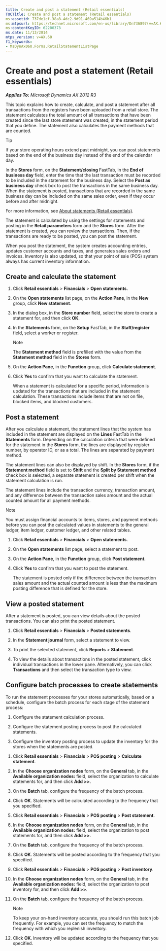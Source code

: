 ```yaml
---
title: Create and post a statement (Retail essentials)
TOCTitle: Create and post a statement (Retail essentials)
ms:assetid: 737de1cf-38a8-4dc2-9d91-469a514b46b1
ms:mtpsurl: https://technet.microsoft.com/en-us/library/Dn736897(v=AX.60)
ms:contentKeyID: 62200373
ms.date: 11/13/2014
mtps_version: v=AX.60
f1_keywords:
- MsDynAx060.Forms.RetailStatementListPage
---
```


# Create and post a statement (Retail essentials) 


_**Applies To:** Microsoft Dynamics AX 2012 R3_

This topic explains how to create, calculate, and post a statement after all transactions from the registers have been uploaded from a retail store. The statement calculates the total amount of all transactions that have been created since the last store statement was created, in the statement period that you define. The statement also calculates the payment methods that are counted.


> [!TIP]
> <P>If your store operating hours extend past midnight, you can post statements based on the end of the business day instead of the end of the calendar day.</P>
> <P>In the <STRONG>Stores</STRONG> form, on the <STRONG>Statement/closing</STRONG> FastTab, in the <STRONG>End of business day</STRONG> field, enter the time that the last transaction must be recorded to be included in the statement for the business day. Select the <STRONG>Post as business day</STRONG> check box to post the transactions in the same business day. When the statement is posted, transactions that are recorded in the same business day can be included on the same sales order, even if they occur before and after midnight.</P>
> <P>For more information, see <A href="about-statements-retail-essentials.md">About statements (Retail essentials)</A>.</P>



The statement is calculated by using the settings for statements and posting in the **Retail parameters** form and the **Stores** form. After the statement is created, you can review the transactions. Then, if the transactions are ready to be posted, you can post the statement.

When you post the statement, the system creates accounting entries, updates customer accounts and taxes, and generates sales orders and invoices. Inventory is also updated, so that your point of sale (POS) system always has current inventory information.

## Create and calculate the statement

1.  Click **Retail essentials** \> **Financials** \> **Open statements**.

2.  On the **Open statements** list page, on the **Action Pane**, in the **New** group, click **New statement**.

3.  In the dialog box, in the **Store number** field, select the store to create a statement for, and then click **OK**.

4.  In the **Statements** form, on the **Setup** FastTab, in the **Staff/register** field, select a worker or register.
    

    > [!NOTE]
    > <P>The <STRONG>Statement method</STRONG> field is prefilled with the value from the <STRONG>Statement method</STRONG> field in the <STRONG>Stores</STRONG> form.</P>



5.  On the **Action Pane**, in the **Function** group, click **Calculate statement**.

6.  Click **Yes** to confirm that you want to calculate the statement.
    
    When a statement is calculated for a specific period, information is updated for the transactions that are included in the statement calculation. These transactions include items that are not on file, blocked items, and blocked customers.

## Post a statement

After you calculate a statement, the statement lines that the system has included in the statement are displayed on the **Lines** FastTab in the **Statements** form. Depending on the calculation criteria that were defined for the statement in the **Stores** form, the lines are displayed by register number, by operator ID, or as a total. The lines are separated by payment method.

The statement lines can also be displayed by shift. In the **Stores** form, if the **Statement method** field is set to **Shift** and the **Split by Statement method** check box is selected, a separate statement is created per shift when the statement calculation is run.

The statement lines include the transaction currency, transaction amount, and any difference between the transaction sales amount and the actual counted amount for all payment methods.


> [!NOTE]
> <P>You must assign financial accounts to items, stores, and payment methods before you can post the calculated values in statements to the general ledger, item ledger, customer ledger, and other related tables.</P>



1.  Click **Retail essentials** \> **Financials** \> **Open statements**.

2.  On the **Open statements** list page, select a statement to post.

3.  On the **Action Pane**, in the **Function** group, click **Post statement**.

4.  Click **Yes** to confirm that you want to post the statement.
    
    The statement is posted only if the difference between the transaction sales amount and the actual counted amount is less than the maximum posting difference that is defined for the store.

## View a posted statement

After a statement is posted, you can view details about the posted transactions. You can also print the posted statement.

1.  Click **Retail essentials** \> **Financials** \> **Posted statements**.

2.  In the **Statement journal** form, select a statement to view.

3.  To print the selected statement, click **Reports** \> **Statement**.

4.  To view the details about transactions in the posted statement, click individual transactions in the lower pane. Alternatively, you can click **Transactions** and then select the transaction type to view.

## Configure batch processes to create statements

To run the statement processes for your stores automatically, based on a schedule, configure the batch process for each stage of the statement process:

1.  Configure the statement calculation process.

2.  Configure the statement posting process to post the calculated statements.

3.  Configure the inventory posting process to update the inventory for the stores when the statements are posted.

<!-- end list -->

1.  Click **Retail essentials** \> **Financials** \> **POS posting** \> **Calculate statement**.

2.  In the **Choose organization nodes** form, on the **General** tab, in the **Available organization nodes:** field, select the organization to calculate statements for, and then click **Add \>\>**.

3.  On the **Batch** tab, configure the frequency of the batch process.

4.  Click **OK**. Statements will be calculated according to the frequency that you specified.

5.  Click **Retail essentials** \> **Financials** \> **POS posting** \> **Post statement**.

6.  In the **Choose organization nodes** form, on the **General** tab, in the **Available organization nodes:** field, select the organization to post statements for, and then click **Add \>\>**.

7.  On the **Batch** tab, configure the frequency of the batch process.

8.  Click **OK**. Statements will be posted according to the frequency that you specified.

9.  Click **Retail essentials** \> **Financials** \> **POS posting** \> **Post inventory**.

10. In the **Choose organization nodes** form, on the **General** tab, in the **Available organization nodes:** field, select the organization to post inventory for, and then click **Add \>\>**.

11. On the **Batch** tab, configure the frequency of the batch process.
    

    > [!NOTE]
    > <P>To keep your on-hand inventory accurate, you should run this batch job frequently. For example, you can set the frequency to match the frequency with which you replenish inventory.</P>



12. Click **OK**. Inventory will be updated according to the frequency that you specified.

  


